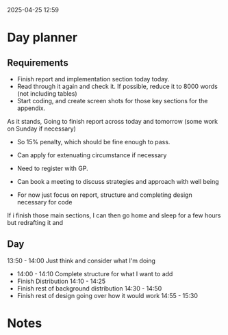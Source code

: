 2025-04-25 12:59


# Day planner

## Requirements
- Finish report and implementation section today today.
- Read through it again and check it. If possible, reduce it to 8000 words (not including tables)
- Start coding, and create screen shots for those key sections for the appendix.


As it stands, Going to finish report across today and tomorrow (some work on Sunday if necessary)

- So 15% penalty, which should be fine enough to pass.
- Can apply for extenuating circumstance if necessary
- Need to register with GP.
- Can book a meeting to discuss strategies and approach with well being

- For now just focus on report, structure and completing design necessary for code

If i finish those main sections, I can then go home and sleep for a few hours but redrafting it and 

## Day

13:50 - 14:00 Just think and consider what I'm doing

- 14:00 - 14:10 Complete structure for what I want to add
- Finish Distribution 14:10 - 14:25
- Finish rest of background distribution 14:30 - 14:50
- Finish rest of design going over how it would work 14:55 - 15:30



# Notes